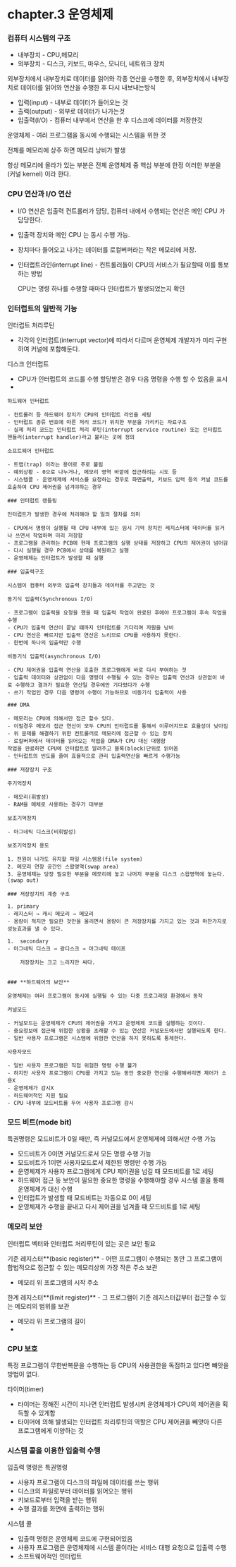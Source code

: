 # chapter.3 운영체제

### 컴퓨터 시스템의 구조

- 내부장치 - CPU,메모리
- 외부장치 - 디스크, 키보드, 마우스, 모니터, 네트워크 장치

외부장치에서 내부장치로 데이터를 읽어와 각종 연산을 수행한 후, 외부장치에서 내부장치로 데이터를 읽어와 연산을 수행한 후 다시 내보내는방식

- 입력(input) - 내부로 데이터가 들어오는 것
- 출력(output) - 외부로 데이터가 나가는것
- 입출력(I/O) - 컴퓨터 내부에서 연산을 한 후 디스크에 데이터를 저장한것

운영체제 - 여러 프로그램을 동시에 수행되는 시스템을 위한 것 

전체를 메모리에 상주 하면 메모리 낭비가 발생 

항상 메모리에 올라가 있는 부분은 전체 운영체제 중 핵심 부분에 한정 이러한 부분을 (커널 kernel) 이라 한다.

### CPU 연산과 I/O 연산

- I/O 연산은 입출력 컨트롤러가 담당, 컴퓨터 내에서 수행되는 연산은 메인 CPU 가 담당한다.
- 입출력 장치와  메인 CPU 는 동시 수행 가능.
- 장치마다 들어오고 나가는 데이터를 로컬버퍼라는 작은 메모리에 저장.
- 인터랩트라인(interrupt line) - 컨트롤러들이 CPU의 서비스가 필요할때 이를 통보하는 방법
    
    CPU는 명령 하나를 수행할 때마다 인터럽트가 발생되었는지 확인
    

### 인터럽트의 일반적 기능

인터럽트 처리루틴

- 각각의 인터럽트(interrupt vector)에 따라서 다르며 운영체제 개발자가 미리 구현하여 커널에 포함해둔다.

디스크 인터럽트

- CPU가 인터럽트의 코드를 수행 할당받은 경우 다음 명령을 수행 할 수 있음을 표시
- 
    
    하드웨어 인터럽트 
    
    - 컨트롤러 등 하드웨어 장치가 CPU의 인터럽트 라인을 세팅
    - 인터럽트 종류 번호에 따른 처리 코드가 위치한 부분을 가리키는 자료구조
    - 실제 처리 코드는 인터럽트 처리 루틴(interrupt service routine) 또는 인터럽트 핸들러(interrupt handler)라고 불리는 곳에 정의
    
    소프트웨어 인터럽트
    
    - 트랩(trap) 이라는 용어로 주로 불림
    - 예외상황 - 0으로 나누거나, 메모리 영역 바깥에 접근하려는 시도 등
    - 시스템콜 - 운영체제에 서비스를 요청하는 경우로 화면출력, 키보드 입력 등의 커널 코드를 호출하여 CPU 제어권을 넘겨야하는 경우
    
    ### 인터럽트 랜들링
    
    인터럽트가 발생한 경우에 처리해야 할 일의 절차를 의미
    
    - CPU에서 명령이 실행될 때 CPU 내부에 있는 임시 기억 장치인 레지스터에 데이터를 읽거나 쓰면서 작업하며 미리 저장함
    - 프로그램을 관리하는 PCB에 현재 프로그램의 실행 상태를 저장하고 CPU의 제어권이 넘어감
    - 다시 실행될 경우 PCB에서 상태를 복원하고 실행
    - 운영체제는 인터럽트가 발생할 때 실행
    
    ### 입출력구조
    
    시스템이 컴퓨터 외부의 입출력 장치들과 데이터를 주고받는 것
    
    동기식 입출력(Synchronous I/O)
    
    - 프로그램이 입출력을 요청을 했을 때 입출력 작업이 완료된 후에야 프로그램이 후속 작업을 수행
    - CPU가 입출력 연산이 끝날 떄까지 인터럽트를 기다리며 자원을 낭비
    - CPU 연산은 빠르지만 입출력 연산은 느리므로 CPU를 사용하지 못한다.
    - 한번에 하나의 입출력만 수행
    
    비동기식 입출력(asynchronous I/O)
    
    - CPU 제어권을 입출력 연산을 호출한 프로그램에게 바로 다시 부여하는 것
    - 입출력 데이터와 상관없이 다음 명령이 수행될 수 있는 경우는 입출력 연산과 상관없이 바로 수행하고 결과가 필요한 연산일 경우에만 기다렸다가 수행
    - 쓰기 작업인 경우 다음 명령어 수행이 가능하므로 비동기식 입출력이 사용
    
    ### DMA
    
    - 메모리는 CPU에 의해서만 접근 할수 있다.
    - 이럴경우 메모리 접근 연산이 모두 CPU의 인터럽트를 통해서 이루어지므로 효율성이 낮아짐
    - 위 문제를 해결하기 위한 컨트롤러로 메모리에 접근할 수 있는 장치
    - 로컬버퍼에서 데이터를 읽어오는 작업을 DMA가 CPU 대신 대행함
    작업을 완료하면 CPU에 인터럽트로 알려주고 블록(block)단위로 읽어옴
    - 인터럽트의 빈도를 줄여 효율적으로 관리 입출력연산을 빠르게 수행가능
    
    ### 저장장치 구조
    
    주기억장치
    
    - 메모리(휘발성)
    - RAM을 매체로 사용하는 경우가 대부분
    
    보조기억장치
    
    - 마그네틱 디스크(비휘발성)
    
    보조기억장치 용도
    
    1. 전원이 나가도 유지할 파일 시스템용(file system)
    2. 메모리 연장 공간인 스왑영역(swap area)
    3. 운영체제는 당장 필요한 부분을 메모리에 놓고 나머지 부분을 디스크 스왑영역에 놓는다.(swap out)
    
    ### 저장장치의 계층 구조
    
    1. primary
    - 레지스터 → 캐시 메모리 → 메모리
    - 용량이 적지만 필요한 것만을 올리면서 용량이 큰 저장장치를 가지고 있는 것과 마찬가지로 성능효과를 낼 수 있다.
    
    1.  secondary
    - 마그네틱 디스크 → 광디스크 → 마그네틱 테이프
        
        저장장치는 크고 느리지만 싸다.
        
    
    ### **하드웨어의 보안**
    
    운영체제는 여러 프로그램이 동시에 실행될 수 있는 다중 프로그래밍 환경에서 동작
    
    커널모드
    
    - 커널모드는 운영체제가 CPU의 제어권을 가지고 운영체제 코드를 실행하는 것이다.
    - 중요정보에 접근해 위험한 상황을 초래할 수 있는 연산은 커널모드에서만 실행되도록 한다.
    - 일반 사용자 프로그램은 시스템에 위험한 연산을 하지 못하도록 통제한다.
    
    사용자모드
    
    - 일반 사용자 프로그램은 직접 위험한 명령 수행 불가
    - 하지만 사용자 프로그램이 CPU를 가지고 있는 동안 중요한 연산을 수행해버리면 제어가 소용X
    - 운영체제가 감시X
    - 하드웨어적인 지원 필요
    - CPU 내부에 모드비트를 두어 사용자 프로그램 감시

### 모드 비트(mode bit)

특권명령은 모드비트가 0일 때만, 즉 커널모드에서 운영체제에 의해서만 수행 가능

- 모드비트가 0이면 커널모드로서 모든 명령 수행 가능
- 모드비트가 1이면 사용자모드로서 제한된 명령만 수행 가능
- 운영체제가 사용자 프로그램에게 CPU 제어권을 넘길 때 모드비트를 1로 세팅
- 하드웨어 접근 등 보안이 필요한 중요한 명령을 수행해야할 경우 시스템 콜을 통해 운영체제가 대신 수행
- 인터럽트가 발생할 때 모드비트는 자동으로 0이 세팅
- 운영체제가 수행을 끝내고 다시 제어권을 넘겨줄 때 모드비트를 1로 세팅

### 메모리 보안

 인터럽트 벡터와 인터럽트 처리루틴이 있는 곳은  보안 필요

기준 레지스터**(basic register)** -  어떤 프로그램이 수행되는 동안 그 프로그램이 합법적으로 접근할 수 있는 메모리상의 가장 작은 주소 보관

- 메모리 위 프로그램의 시작 주소

한계 레지스터**(limit register)** - 그 프로그램이 기준 레지스터값부터 접근할 수 있는 메모리의 범위를 보관

- 메모리 위 프로그램의 길이
- 

### CPU 보호

특정 프로그램이 무한반복문을 수행하는 등 CPU의 사용권한을 독점하고 있다면 빼앗을 방법이 없다.

타이머(timer)

- 타이머는 정해진 시간이 지나면 인터럽트 발생시켜 운영체제가 CPU의 제어권을 획득할 수 있게함
- 타이머에 의해 발생되는 인터럽트 처리루틴의 역할은 CPU 제어권을 빼앗아 다른 프로그램에게 이양하는 것

### 시스템 콜을 이용한 입출력 수행

입출력 명령은 특권명령

- 사용자 프로그램이 디스크의 파일에 데이터를 쓰는 행위
- 디스크의 파일로부터 데이터를 읽어오는 행위
- 키보드로부터 입력을 받는 행위
- 수행 결과를 화면에 출력하는 행위

시스템 콜

- 입출력 명령은 운영체제 코드에 구현되어있음
- 사용자 프로그램은 운영체제에 시스템 콜이라는 서비스 대행 요청으로 입출력 수행
- 소프트웨어적인 인터럽트